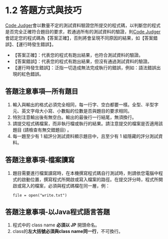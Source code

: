 # 1.2 答題方式與技巧

[Code Judger](http://www.codejudger.com)會以數量不定的測試資料驗證您所提交的程式碼，以判斷您的程式是否完全正確符合題目的要求，若通過所有的測試資料的驗證，則[Code Judger](http://www.codejudger.com)會認定您的程式碼為【答案正確】，否則將會呈現不同原因的結果，如【答案錯誤】、【運行時發生錯誤】。

- 【答案正確】：代表您的程式有跑出結果，也符合測試資料的驗證。
- 【答案錯誤】：代表您的程式有跑出結果，但沒有通過測試資料的驗證。
- 【運行時發生錯誤】：泛指一切造成無法完成執行的錯誤，例如：語法錯誤出現的紅色錯誤。

## 答題注意事項—所有題目

1. 輸入與輸出的格式必須完全相同，每一行字、空白都要一樣。全型、半型字元、英文字母大小寫、小數點的位數是否與題目的要求相同。
2. 特別注意輸出後有無空白。輸出的最後行一行結尾，無須換行。
3. 請提交程式碼檔案，而非執行檔或執行的結果。請注意提交的檔案是否適用該題目 (請檢查有無交錯題目) 。
4. 每一題至少有 1 組評分測試資料顯示題目中，且至少有 1 組隱藏的評分測試資料。

## 答題注意事項-檔案讀寫

1. 題目需要進行檔案讀寫時，在本機撰寫程式碼自行測試時，則請依您電腦中程式的啟動位置，撰寫程式所開啟或寫入檔案的路徑。在提交評分時，程式所開啟或寫入的檔案，必須與程式碼檔在同一層，例：

   ```text
   file = open("write.txt")
   ```

## 答題注意事項-以Java程式語言答題

1. 程式中的 class name **必須以 JP** 開頭命名。
2. class的**左大括號必須與class name同一行**，不可換行。
